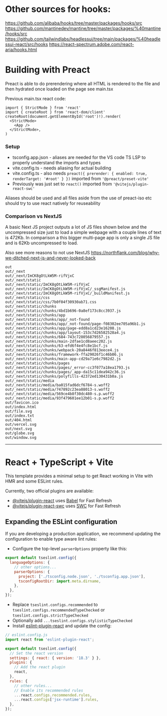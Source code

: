 # Other sources for hooks:

https://github.com/alibaba/hooks/tree/master/packages/hooks/src
https://github.com/mantinedev/mantine/tree/master/packages/%40mantine/hooks/src
https://github.com/tailwindlabs/headlessui/tree/main/packages/%40headlessui-react/src/hooks
https://react-spectrum.adobe.com/react-aria/hooks.html

# Building with Preact

Preact is able to do prerendering where all HTML is rendered to the file and then hydrated once loaded on the page see main.tsx

Previous main.tsx react code:

```
import { StrictMode } from 'react'
import { createRoot } from 'react-dom/client'
createRoot(document.getElementById('root')!).render(
  <StrictMode>
    <App />
  </StrictMode>,
)
```

### Setup

- tsconfig.app.json - aliases are needed for the VS code TS LSP to properly understand the imports and types
- vite.config.ts - needs aliasing for actual building
- vite.config.ts - also needs `preact({ prerender: { enabled: true, renderTarget: '#root' } })` imported from `'@preact/preset-vite'`
- Previously was just set to `react()` imported from `'@vitejs/plugin-react-swc'`

Aliases should be used and all files aside from the use of preact-iso etc should try to use react natively for reuseability

### Comparison vs NextJS

A basic Next JS project outputs a lot of JS files shown below and the uncompressed size just to load a simple webpage with a couple lines of text is
472Kb. In comparison a this bigger multi-page app is only a single JS file and is 62Kb uncompressed to load.

Also see more reasons to not use NextJS https://northflank.com/blog/why-we-ditched-next-js-and-never-looked-back

```
out
out/_next
out/_next/ImCK8gOtLkW5M-rifVjxC
out/_next/static
out/_next/static/ImCK8gOtLkW5M-rifVjxC
out/_next/static/ImCK8gOtLkW5M-rifVjxC/_ssgManifest.js
out/_next/static/ImCK8gOtLkW5M-rifVjxC/_buildManifest.js
out/_next/static/css
out/_next/static/css/7b0f04f30930ab71.css
out/_next/static/chunks
out/_next/static/chunks/4bd1b696-0a8ef173c8cc3937.js
out/_next/static/chunks/app
out/_next/static/chunks/app/_not-found
out/_next/static/chunks/app/_not-found/page-f08302ee705a96b1.js
out/_next/static/chunks/app/page-edd8a1cd23e16208.js
out/_next/static/chunks/app/layout-153c7d26582528a4.js
out/_next/static/chunks/684-743c728056879557.js
out/_next/static/chunks/main-2dfae1cd8aeec202.js
out/_next/static/chunks/63-efd6f4e4fc8e1bcf.js
out/_next/static/chunks/webpack-20a8446f813eece4.js
out/_next/static/chunks/framework-ffa29026f1c46b06.js
out/_next/static/chunks/main-app-cd29a71e6c7982d2.js
out/_next/static/chunks/pages
out/_next/static/chunks/pages/_error-cc3f077a18ea1793.js
out/_next/static/chunks/pages/_app-da15c11dea942c36.js
out/_next/static/chunks/polyfills-42372ed130431b0a.js
out/_next/static/media
out/_next/static/media/ba015fad6dcf6784-s.woff2
out/_next/static/media/747892c23ea88013-s.woff2
out/_next/static/media/569ce4b8f30dc480-s.p.woff2
out/_next/static/media/93f479601ee12b01-s.p.woff2
out/favicon.ico
out/index.html
out/file.svg
out/index.txt
out/404.html
out/vercel.svg
out/next.svg
out/globe.svg
out/window.svg
```

---

# React + TypeScript + Vite

This template provides a minimal setup to get React working in Vite with HMR and some ESLint rules.

Currently, two official plugins are available:

- [@vitejs/plugin-react](https://github.com/vitejs/vite-plugin-react/blob/main/packages/plugin-react/README.md) uses [Babel](https://babeljs.io/) for Fast Refresh
- [@vitejs/plugin-react-swc](https://github.com/vitejs/vite-plugin-react-swc) uses [SWC](https://swc.rs/) for Fast Refresh

## Expanding the ESLint configuration

If you are developing a production application, we recommend updating the configuration to enable type aware lint rules:

- Configure the top-level `parserOptions` property like this:

```js
export default tseslint.config({
  languageOptions: {
    // other options...
    parserOptions: {
      project: ['./tsconfig.node.json', './tsconfig.app.json'],
      tsconfigRootDir: import.meta.dirname,
    },
  },
});
```

- Replace `tseslint.configs.recommended` to `tseslint.configs.recommendedTypeChecked` or `tseslint.configs.strictTypeChecked`
- Optionally add `...tseslint.configs.stylisticTypeChecked`
- Install [eslint-plugin-react](https://github.com/jsx-eslint/eslint-plugin-react) and update the config:

```js
// eslint.config.js
import react from 'eslint-plugin-react';

export default tseslint.config({
  // Set the react version
  settings: { react: { version: '18.3' } },
  plugins: {
    // Add the react plugin
    react,
  },
  rules: {
    // other rules...
    // Enable its recommended rules
    ...react.configs.recommended.rules,
    ...react.configs['jsx-runtime'].rules,
  },
});
```
